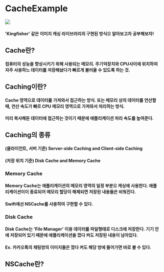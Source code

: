 # CacheExample

 <img src="https://img.shields.io/badge/Swift-3178C6?style=flat&logo=Swift&logoColor=white"/>

#### 'Kingfisher' 같은 이미지 캐싱 라이브러리의 구현된 방식으 알아보고자 공부해보자!

## Cache란?
#### 컴퓨터의 성능을 향상시키기 위해 사용되는 메모리. 주기억장치와 CPU사이에 위치하여 자주 사용하느 데이터를 저장해놨다가 빠르게 불러올 수 있도록 하는 것.

## Caching이란?
#### Cache 영역으로 데이터를 가져와서 접근하는 방식. 또는 메모리 상의 데이터를 연산할 때, 연산 속도가 빠르 CPU 메모리 영역으로 가져와서 처리하는 방식.
#### 미리 복사해둔 데이터에 접근하는 것이기 때문에 애플리케이션 처리 속도를 높여준다.

## Caching의 종류
#### (클라이언트, 서버 기준) Server-side Caching and Client-side Caching
#### (저장 위치 기준) Disk Cache and Memory Cache

### Memory Cache
#### Memory Cache는 애플리캐이션의 메모리 영역의 일정 부분으 캐싱에 사용한다. 애플리케이션이이 종료되어 메모리 할당이 해제되면 저장된 내용들은 비워진다.
#### Swift에선 NSCache를 사용하여 구현할 수 있다.

### Disk Cache
#### Disk Cache는 'File Manager' 이용 데이터를 파일형태로 디스크에 저장한다. 기기 안에 저장되어 있기 때문에 애플리케이션을 껐다 켜도 저장된 내용이 남아있다.
#### Ex. 카카오톡의 채팅방의 이미지들은 껐다 켜도 해당 방에 들어가면 바로 볼 수 있다.

## NSCache란?
